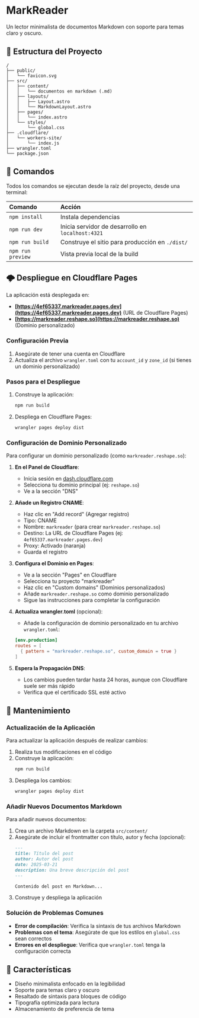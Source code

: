 # MarkReader

Un lector minimalista de documentos Markdown con soporte para temas claro y oscuro.

## 🚀 Estructura del Proyecto

```text
/
├── public/
│   └── favicon.svg
├── src/
│   ├── content/
│   │   └── documentos en markdown (.md)
│   ├── layouts/
│   │   ├── Layout.astro
│   │   └── MarkdownLayout.astro
│   ├── pages/
│   │   └── index.astro
│   └── styles/
│       └── global.css
├── .cloudflare/
│   └── workers-site/
│       └── index.js
├── wrangler.toml
└── package.json
```

## 🧞 Comandos

Todos los comandos se ejecutan desde la raíz del proyecto, desde una terminal:

| Comando                   | Acción                                           |
| :------------------------ | :----------------------------------------------- |
| `npm install`             | Instala dependencias                             |
| `npm run dev`             | Inicia servidor de desarrollo en `localhost:4321`|
| `npm run build`           | Construye el sitio para producción en `./dist/`  |
| `npm run preview`         | Vista previa local de la build                   |

## 🌩️ Despliegue en Cloudflare Pages

La aplicación está desplegada en: 
- **[https://4ef65337.markreader.pages.dev](https://4ef65337.markreader.pages.dev)** (URL de Cloudflare Pages)
- **[https://markreader.reshape.so](https://markreader.reshape.so)** (Dominio personalizado)

### Configuración Previa

1. Asegúrate de tener una cuenta en Cloudflare
2. Actualiza el archivo `wrangler.toml` con tu `account_id` y `zone_id` (si tienes un dominio personalizado)

### Pasos para el Despliegue

1. Construye la aplicación:
   ```bash
   npm run build
   ```

2. Despliega en Cloudflare Pages:
   ```bash
   wrangler pages deploy dist
   ```

### Configuración de Dominio Personalizado

Para configurar un dominio personalizado (como `markreader.reshape.so`):

1. **En el Panel de Cloudflare**:
   - Inicia sesión en [dash.cloudflare.com](https://dash.cloudflare.com)
   - Selecciona tu dominio principal (ej: `reshape.so`)
   - Ve a la sección "DNS"

2. **Añade un Registro CNAME**:
   - Haz clic en "Add record" (Agregar registro)
   - Tipo: CNAME
   - Nombre: `markreader` (para crear `markreader.reshape.so`)
   - Destino: La URL de Cloudflare Pages (ej: `4ef65337.markreader.pages.dev`)
   - Proxy: Activado (naranja)
   - Guarda el registro

3. **Configura el Dominio en Pages**:
   - Ve a la sección "Pages" en Cloudflare
   - Selecciona tu proyecto "markreader"
   - Haz clic en "Custom domains" (Dominios personalizados)
   - Añade `markreader.reshape.so` como dominio personalizado
   - Sigue las instrucciones para completar la configuración

4. **Actualiza wrangler.toml** (opcional):
   - Añade la configuración de dominio personalizado en tu archivo `wrangler.toml`:
   ```toml
   [env.production]
   routes = [
     { pattern = "markreader.reshape.so", custom_domain = true }
   ]
   ```

5. **Espera la Propagación DNS**:
   - Los cambios pueden tardar hasta 24 horas, aunque con Cloudflare suele ser más rápido
   - Verifica que el certificado SSL esté activo

## 🔧 Mantenimiento

### Actualización de la Aplicación

Para actualizar la aplicación después de realizar cambios:

1. Realiza tus modificaciones en el código
2. Construye la aplicación:
   ```bash
   npm run build
   ```
3. Despliega los cambios:
   ```bash
   wrangler pages deploy dist
   ```

### Añadir Nuevos Documentos Markdown

Para añadir nuevos documentos:

1. Crea un archivo Markdown en la carpeta `src/content/`
2. Asegúrate de incluir el frontmatter con título, autor y fecha (opcional):
   ```markdown
   ---
   title: Título del post
   author: Autor del post
   date: 2025-03-21
   description: Una breve descripción del post
   ---

   Contenido del post en Markdown...
   ```
3. Construye y despliega la aplicación

### Solución de Problemas Comunes

- **Error de compilación**: Verifica la sintaxis de tus archivos Markdown
- **Problemas con el tema**: Asegúrate de que los estilos en `global.css` sean correctos
- **Errores en el despliegue**: Verifica que `wrangler.toml` tenga la configuración correcta

## 🎨 Características

- Diseño minimalista enfocado en la legibilidad
- Soporte para temas claro y oscuro
- Resaltado de sintaxis para bloques de código
- Tipografía optimizada para lectura
- Almacenamiento de preferencia de tema
